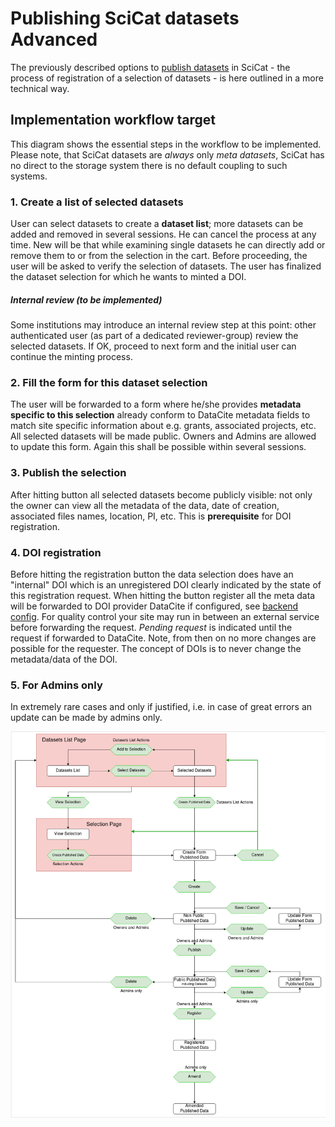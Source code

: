 # Publishing SciCat datasets Advanced

The previously described options to [publish datasets](Publishing.md) in SciCat - the process of registration of a selection of datasets - is here outlined in a more technical way.

## Implementation workflow target

This diagram shows the essential steps in the workflow to be implemented. Please note, that SciCat datasets are *always* only *meta datasets*, SciCat has no direct to the storage system there is no default coupling to such systems.

### 1. Create a list of selected datasets
User can select datasets to create a **dataset list**; more datasets can be added and removed in several sessions. He can cancel the process at any time. New will be that while examining single datasets he can directly add or remove them to or from the selection in the cart. Before proceeding, the user will be asked to verify the selection of datasets. The user has finalized the dataset selection for which he wants to minted a DOI.

##### Internal review (to be implemented)
Some institutions may introduce an internal review step at this point: other authenticated user (as part of a dedicated reviewer-group) review the selected datasets. If OK, proceed to next form and the initial user can continue the minting process.

### 2. Fill the form for this dataset selection 
The user will be forwarded to a form where he/she provides **metadata specific to this selection** already conform to DataCite metadata fields to match site specific information about e.g. grants, associated projects, etc. All selected datasets will be made public. Owners and Admins are allowed to update this form. Again this shall be possible within several sessions.

### 3. Publish the selection
After hitting button all selected datasets become publicly visible: not only the owner can view all the metadata of the data, date of creation, associated files names, location, PI, etc. This is **prerequisite** for DOI registration.  

### 4. DOI registration
Before hitting the registration button the data selection does have an "internal" DOI which is an unregistered DOI clearly indicated by the state of this registration request.
When hitting the button register all the meta data will be forwarded to DOI provider DataCite if configured, see [backend config](../backendconfig/dois.md). For quality control your site may run in between an external service before forwarding the request. *Pending request* is indicated until the request if forwarded to DataCite. Note, from then on no more changes are possible for the requester. The concept of DOIs is to never change the metadata/data of the DOI.

### 5. For Admins only
In extremely rare cases and only if justified, i.e. in case of great errors an update can be made by admins only.


![workflow diagram](img/published_data_workflow_1.png)


